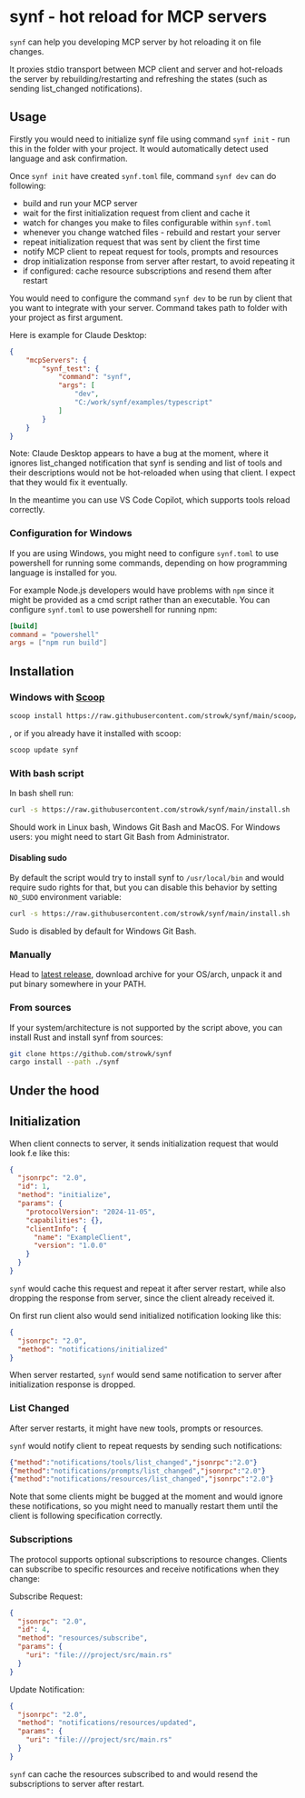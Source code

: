 # synf - hot reload for MCP servers

`synf` can help you developing MCP server by hot reloading it on file changes.

It proxies stdio transport between MCP client and server and hot-reloads the server by rebuilding/restarting and refreshing the states (such as sending list_changed notifications).

## Usage

Firstly you would need to initialize synf file using command `synf init` - run this in the folder with your project. It would automatically detect used language and ask confirmation.

Once `synf init` have created `synf.toml` file, command `synf dev` can do following:

- build and run your MCP server
- wait for the first initialization request from client and cache it
- watch for changes you make to files configurable within `synf.toml`
- whenever you change watched files - rebuild and restart your server
- repeat initialization request that was sent by client the first time
- notify MCP client to repeat request for tools, prompts and resources
- drop initialization response from server after restart, to avoid repeating it
- if configured: cache resource subscriptions and resend them after restart

You would need to configure the command `synf dev` to be run by client that you want to integrate with your server. Command takes path to folder with your project as first argument.

Here is example for Claude Desktop:

```json
{
    "mcpServers": {
        "synf_test": {
            "command": "synf",
            "args": [
                "dev",
                "C:/work/synf/examples/typescript"
            ]
        }
    }
}
```

Note: Claude Desktop appears to have a bug at the moment, where it ignores list_changed notification that synf is sending and list of tools and their descriptions would not be hot-reloaded when using that client. I expect that they would fix it eventually.

In the meantime you can use VS Code Copilot, which supports tools reload correctly.

### Configuration for Windows

If you are using Windows, you might need to configure `synf.toml` to use powershell for running some commands, depending on how programming language is installed for you.

For example Node.js developers would have problems with `npm` since it might be provided as a cmd script rather than an executable. You can configure `synf.toml` to use powershell for running npm:

```toml
[build]
command = "powershell"
args = ["npm run build"]
```

## Installation

### Windows with [Scoop](https://github.com/ScoopInstaller/Scoop)

```bash
scoop install https://raw.githubusercontent.com/strowk/synf/main/scoop/synf.json
```

, or if you already have it installed with scoop:

```bash
scoop update synf
```

### With bash script

In bash shell run:

```bash
curl -s https://raw.githubusercontent.com/strowk/synf/main/install.sh | bash
```

Should work in Linux bash, Windows Git Bash and MacOS.
For Windows users: you might need to start Git Bash from Administrator.

#### Disabling sudo

By default the script would try to install synf to `/usr/local/bin` and would require sudo rights for that,
but you can disable this behavior by setting `NO_SUDO` environment variable:

```bash
curl -s https://raw.githubusercontent.com/strowk/synf/main/install.sh | NO_SUDO=1 bash
```

Sudo is disabled by default for Windows Git Bash.

### Manually

Head to [latest release](https://github.com/strowk/synf/releases/latest), download archive for your OS/arch, unpack it and put binary somewhere in your PATH.

### From sources

If your system/architecture is not supported by the script above,
you can install Rust and install synf from sources:

```bash
git clone https://github.com/strowk/synf
cargo install --path ./synf
```

## Under the hood

## Initialization

When client connects to server, it sends initialization request that would look f.e like this:

```json
{
  "jsonrpc": "2.0",
  "id": 1,
  "method": "initialize",
  "params": {
    "protocolVersion": "2024-11-05",
    "capabilities": {},
    "clientInfo": {
      "name": "ExampleClient",
      "version": "1.0.0"
    }
  }
}
```

`synf` would cache this request and repeat it after server restart, while also dropping the response from server, since the client already received it.

On first run client also would send initialized notification looking like this:

```json
{
  "jsonrpc": "2.0",
  "method": "notifications/initialized"
}
```

When server restarted, `synf` would send same notification to server after initialization response is dropped.

### List Changed

After server restarts, it might have new tools, prompts or resources. 

`synf` would notify client to repeat requests by sending such notifications:

```json
{"method":"notifications/tools/list_changed","jsonrpc":"2.0"}
{"method":"notifications/prompts/list_changed","jsonrpc":"2.0"}
{"method":"notifications/resources/list_changed","jsonrpc":"2.0"}
```

Note that some clients might be bugged at the moment and would ignore these notifications, so you might need to manually restart them until the client is following specification correctly.

### Subscriptions

The protocol supports optional subscriptions to resource changes. 
Clients can subscribe to specific resources and receive notifications when they change:

Subscribe Request:

```json
{
  "jsonrpc": "2.0",
  "id": 4,
  "method": "resources/subscribe",
  "params": {
    "uri": "file:///project/src/main.rs"
  }
}
```

Update Notification:


```json
{
  "jsonrpc": "2.0",
  "method": "notifications/resources/updated",
  "params": {
    "uri": "file:///project/src/main.rs"
  }
}
```

`synf` can cache the resources subscribed to and would resend the subscriptions to server after restart.
